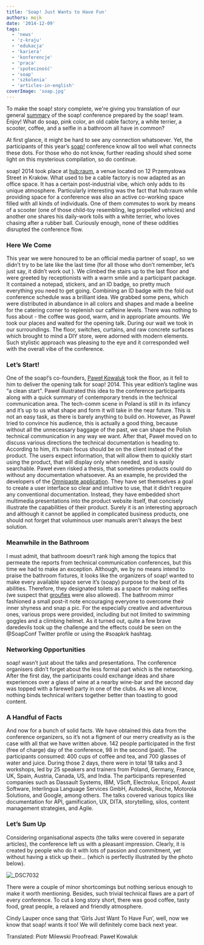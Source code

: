 ```yaml
---
title: 'Soap! Just Wants to Have Fun'
authors: mojk
date: '2014-12-09'
tags:
  - 'news'
  - 'z-kraju'
  - 'edukacja'
  - 'kariera'
  - 'konferencje'
  - 'praca'
  - 'społeczność'
  - 'soap'
  - 'szkolenia'
  - 'articles-in-english'
coverImage: 'soap.jpg'
---
```


To make the soap! story complete, we're giving you translation of our general
[summary](../mydlo-lubi-zabawe/index.md) of the soap! conference prepared by the
soap! team. Enjoy! What do soap, pink color, an old cable factory, a white
terrier, a scooter, coffee, and a selfie in a bathroom all have in common?

<!--truncate-->

At first glance, it might be hard to see any connection whatsoever. Yet, the
participants of this year’s [soap!](http://soapconf.com/) conference know all
too well what connects these dots. For those who do not know, further reading
should shed some light on this mysterious compilation, so do continue.

soap! 2014 took place at [hub:raum](https://www.hubraum.com/), a venue located
on 12 Przemysłowa Street in Kraków. What used to be a cable factory is now
adapted as an office space. It has a certain post-industrial vibe, which only
adds to its unique atmosphere. Particularly interesting was the fact that
hub:raum while providing space for a conference was also an active co-working
space filled with all kinds of individuals. One of them commutes to work by
means of a scooter (one of those child-toy resembling, leg propelled vehicles)
and another one shares his daily-work toils with a white terrier, who loves
chasing after a rubber ball. Curiously enough, none of these oddities disrupted
the conference flow.

### Here We Come

This year we were honoured to be an official media partner of soap!, so we
didn’t try to be late like the last time (for all those who don’t remember,
let’s just say, it didn’t work out ). We climbed the stairs up to the last floor
and were greeted by receptionists with a warm smile and a participant package.
It contained a notepad, stickers, and an ID badge, so pretty much everything you
need to get going. Combining an ID badge with the fold out conference schedule
was a brilliant idea. We grabbed some pens, which were distributed in abundance
in all colors and shapes and made a beeline for the catering corner to replenish
our caffeine levels. There was nothing to fuss about - the coffee was good,
warm, and in appropriate amounts. We took our places and waited for the opening
talk. During our wait we took in our surroundings. The floor, switches,
curtains, and raw concrete surfaces which brought to mind a DIY store, were
adorned with modern elements. Such stylistic approach was pleasing to the eye
and it corresponded well with the overall vibe of the conference.

### Let’s Start!

One of the soap!’s co-founders, [Paweł Kowaluk](http://soapconf.com/team/) took
the floor, as it fell to him to deliver the opening talk for soap! 2014. This
year edition’s tagline was “a clean start”. Paweł illustrated this idea to the
conference participants along with a quick summary of contemporary trends in the
technical communication area. The tech-comm scene in Poland is still in its
infancy and it’s up to us what shape and form it will take in the near future.
This is not an easy task, as there is barely anything to build on. However, as
Paweł tried to convince his audience, this is actually a good thing, because
without all the unnecessary baggage of the past, we can shape the Polish
technical communication in any way we want. After that, Paweł moved on to
discuss various directions the technical documentation is heading to. According
to him, it’s main focus should be on the client instead of the product. The
users expect information, that will allow them to quickly start using the
product, that will display only when needed, and is easily searchable. Paweł
even risked a thesis, that sometimes products could do without any documentation
whatsoever. As an example, he provided the developers of the
[Omnipaste application](https://www.omnipasteapp.com/). They have set themselves
a goal to create a user interface so clear and intuitive to use, that it didn’t
require any conventional documentation. Instead, they have embedded short
multimedia presentations into the product website itself, that concisely
illustrate the capabilities of their product. Surely it is an interesting
approach and although it cannot be applied in complicated business products, one
should not forget that voluminous user manuals aren’t always the best solution.

### Meanwhile in the Bathroom

I must admit, that bathroom doesn’t rank high among the topics that permeate the
reports from technical communication conferences, but this time we had to make
an exception. Although, we by no means intend to praise the bathroom fixtures,
it looks like the organizers of soap! wanted to make every available space serve
it’s (soapy) purpose to the best of its abilities. Therefore, they designated
toilets as a space for making selfies (we suspect that
[groufies](http://www.dailytech.com/Huawei+Trademarks+Groufie+a+Panoramic+Selfie/article34889.htm)
were also allowed). The bathroom mirror fashioned a small post-it note
encouraging everyone to overcome their inner shyness and snap a pic. For the
especially creative and adventurous ones, various props were provided, including
but not limited to swimming goggles and a climbing helmet. As it turned out,
quite a few brave daredevils took up the challenge and the effects could be seen
on the @SoapConf Twitter profile or using the #soapkrk hashtag.

### Networking Opportunities

soap! wasn’t just about the talks and presentations. The conference organisers
didn’t forget about the less formal part which is the networking. After the
first day, the participants could exchange ideas and share experiences over a
glass of wine at a nearby wine-bar and the second day was topped with a farewell
party in one of the clubs. As we all know, nothing binds technical writers
together better than toasting to good content.

### A Handful of Facts

And now for a bunch of solid facts. We have obtained this data from the
conference organizers, so it’s not a figment of our merry creativity as is the
case with all that we have written above. 142 people participated in the first
(free of charge) day of the conference, 98 in the second (paid). The
participants consumed: 400 cups of coffee and tea, and 700 glasses of water and
juice. During those 2 days, there were in total 18 talks and 3 workshops, led by
25 speakers and trainers from Poland, Germany, France, UK, Spain, Austria,
Canada, US, and India. The participants represented companies such as Dassault
Systems, IBM, VSoft, Electrolux, Ericpol, Avast Software, Interlingua Language
Services GmbH, Autodesk, Roche, Motorola Solutions, and Google, among others.
The talks covered various topics like documentation for API, gamification, UX,
DITA, storytelling, silos, content management strategies, and Agile.

### Let’s Sum Up

Considering organisational aspects (the talks were covered in separate
articles), the conference left us with a pleasant impression. Clearly, it is
created by people who do it with lots of passion and commitment, yet without
having a stick up their... (which is perfectly illustrated by the photo below).

![_DSC7032](images/DSC7032.jpg)

There were a couple of minor shortcomings but nothing serious enough to make it
worth mentioning. Besides, such trivial technical flaws are a part of every
conference. To cut a long story short, there was good coffee, tasty food, great
people, a relaxed and friendly atmosphere.

Cindy Lauper once sang that ‘Girls Just Want To Have Fun’, well, now we know
that soap! wants it too! We will definitely come back next year.

Translated: Piotr Milewski Proofread: Paweł Kowaluk

